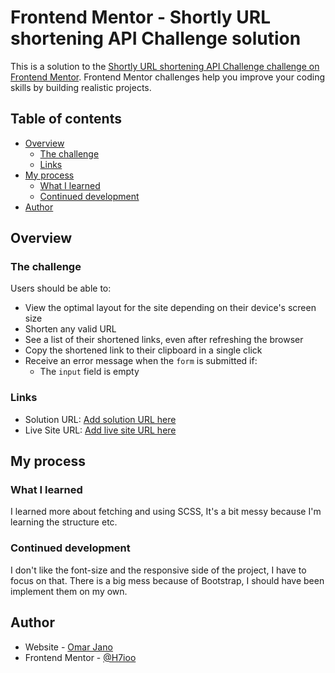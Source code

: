 # Frontend Mentor - Shortly URL shortening API Challenge solution

This is a solution to the [Shortly URL shortening API Challenge challenge on Frontend Mentor](https://www.frontendmentor.io/challenges/url-shortening-api-landing-page-2ce3ob-G). Frontend Mentor challenges help you improve your coding skills by building realistic projects.

## Table of contents

- [Overview](#overview)
  - [The challenge](#the-challenge)
  - [Links](#links)
- [My process](#my-process)
  - [What I learned](#what-i-learned)
  - [Continued development](#continued-development)
- [Author](#author)

## Overview

### The challenge

Users should be able to:

- View the optimal layout for the site depending on their device's screen size
- Shorten any valid URL
- See a list of their shortened links, even after refreshing the browser
- Copy the shortened link to their clipboard in a single click
- Receive an error message when the `form` is submitted if:
  - The `input` field is empty

### Links

- Solution URL: [Add solution URL here](https://github.com/H7ioo/Portfolio/tree/master/shortly)
- Live Site URL: [Add live site URL here](https://h7ioo.github.io/Portfolio/shortly/home.html)

## My process

### What I learned

I learned more about fetching and using SCSS, It's a bit messy because I'm learning the structure etc.

### Continued development

I don't like the font-size and the responsive side of the project, I have to focus on that.
There is a big mess because of Bootstrap, I should have been implement them on my own.

## Author

- Website - [Omar Jano](https://7ioo.site)
- Frontend Mentor - [@H7ioo](https://www.frontendmentor.io/profile/H7ioo)
